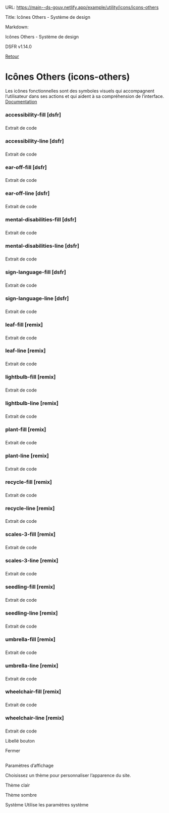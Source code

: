 URL:
https://main--ds-gouv.netlify.app/example/utility/icons/icons-others

Title:
Icônes Others - Système de design

Markdown:


Icônes Others - Système de design


DSFR v1.14.0


[Retour](../)


# Icônes Others (icons-others)


Les icônes fonctionnelles sont des symboles visuels qui accompagnent l’utilisateur dans ses actions et qui aident à sa compréhension de l’interface.
[Documentation](https://www.systeme-de-design.gouv.fr/elements-d-interface/fondamentaux-techniques/icones)


### accessibility-fill [dsfr]


###
Extrait de code


<span class="fr-icon-accessibility-fill" aria-hidden="true"></span>


### accessibility-line [dsfr]


###
Extrait de code


<span class="fr-icon-accessibility-line" aria-hidden="true"></span>


### ear-off-fill [dsfr]


###
Extrait de code


<span class="fr-icon-ear-off-fill" aria-hidden="true"></span>


### ear-off-line [dsfr]


###
Extrait de code


<span class="fr-icon-ear-off-line" aria-hidden="true"></span>


### mental-disabilities-fill [dsfr]


###
Extrait de code


<span class="fr-icon-mental-disabilities-fill" aria-hidden="true"></span>


### mental-disabilities-line [dsfr]


###
Extrait de code


<span class="fr-icon-mental-disabilities-line" aria-hidden="true"></span>


### sign-language-fill [dsfr]


###
Extrait de code


<span class="fr-icon-sign-language-fill" aria-hidden="true"></span>


### sign-language-line [dsfr]


###
Extrait de code


<span class="fr-icon-sign-language-line" aria-hidden="true"></span>


### leaf-fill [remix]


###
Extrait de code


<span class="fr-icon-leaf-fill" aria-hidden="true"></span>


### leaf-line [remix]


###
Extrait de code


<span class="fr-icon-leaf-line" aria-hidden="true"></span>


### lightbulb-fill [remix]


###
Extrait de code


<span class="fr-icon-lightbulb-fill" aria-hidden="true"></span>


### lightbulb-line [remix]


###
Extrait de code


<span class="fr-icon-lightbulb-line" aria-hidden="true"></span>


### plant-fill [remix]


###
Extrait de code


<span class="fr-icon-plant-fill" aria-hidden="true"></span>


### plant-line [remix]


###
Extrait de code


<span class="fr-icon-plant-line" aria-hidden="true"></span>


### recycle-fill [remix]


###
Extrait de code


<span class="fr-icon-recycle-fill" aria-hidden="true"></span>


### recycle-line [remix]


###
Extrait de code


<span class="fr-icon-recycle-line" aria-hidden="true"></span>


### scales-3-fill [remix]


###
Extrait de code


<span class="fr-icon-scales-3-fill" aria-hidden="true"></span>


### scales-3-line [remix]


###
Extrait de code


<span class="fr-icon-scales-3-line" aria-hidden="true"></span>


### seedling-fill [remix]


###
Extrait de code


<span class="fr-icon-seedling-fill" aria-hidden="true"></span>


### seedling-line [remix]


###
Extrait de code


<span class="fr-icon-seedling-line" aria-hidden="true"></span>


### umbrella-fill [remix]


###
Extrait de code


<span class="fr-icon-umbrella-fill" aria-hidden="true"></span>


### umbrella-line [remix]


###
Extrait de code


<span class="fr-icon-umbrella-line" aria-hidden="true"></span>


### wheelchair-fill [remix]


###
Extrait de code


<span class="fr-icon-wheelchair-fill" aria-hidden="true"></span>


### wheelchair-line [remix]


###
Extrait de code


<span class="fr-icon-wheelchair-line" aria-hidden="true"></span>


Libellé bouton


Fermer


##
Paramètres d’affichage


Choisissez un thème pour personnaliser l’apparence du site.


Thème clair


Thème sombre


Système
Utilise les paramètres système